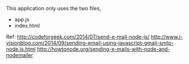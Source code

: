 This application only uses the two files,

 - app.js
 - index.html

Ref:
http://codeforgeek.com/2014/07/send-e-mail-node-js/
http://www.i-visionblog.com/2014/09/sending-email-using-javascript-gmail-smtp-node.js.html
http://howtonode.org/sending-e-mails-with-node-and-nodemailer

